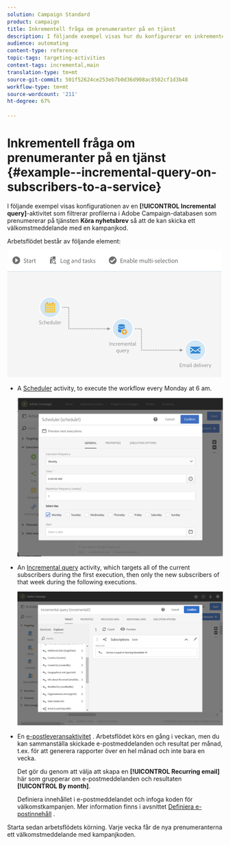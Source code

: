 ```yaml
---
solution: Campaign Standard
product: campaign
title: Inkrementell fråga om prenumeranter på en tjänst
description: I följande exempel visas hur du konfigurerar en inkrementell frågeaktivitet för att filtrera prenumeranter på en tjänst.
audience: automating
content-type: reference
topic-tags: targeting-activities
context-tags: incremental,main
translation-type: tm+mt
source-git-commit: 501f52624ce253eb7b0d36d908ac8502cf1d3b48
workflow-type: tm+mt
source-wordcount: '211'
ht-degree: 67%

---
```



# Inkrementell fråga om prenumeranter på en tjänst {#example--incremental-query-on-subscribers-to-a-service}

I följande exempel visas konfigurationen av en **[!UICONTROL Incremental query]**-aktivitet som filtrerar profilerna i Adobe Campaign-databasen som prenumererar på tjänsten **Köra nyhetsbrev** så att de kan skicka ett välkomstmeddelande med en kampanjkod.

Arbetsflödet består av följande element:

![](assets/incremental_query_example1.png)

* A [Scheduler](../../automating/using/scheduler.md) activity, to execute the workflow every Monday at 6 am.

   ![](assets/incremental_query_example2.png)

* An [Incremental query](../../automating/using/incremental-query.md) activity, which targets all of the current subscribers during the first execution, then only the new subscribers of that week during the following executions.

   ![](assets/incremental_query_example3.png)

* En [e-postleveransaktivitet](../../automating/using/email-delivery.md) . Arbetsflödet körs en gång i veckan, men du kan sammanställa skickade e-postmeddelanden och resultat per månad, t.ex. för att generera rapporter över en hel månad och inte bara en vecka.

   Det gör du genom att välja att skapa en **[!UICONTROL Recurring email]** här som grupperar om e-postmeddelanden och resultaten **[!UICONTROL By month]**.

   Definiera innehållet i e-postmeddelandet och infoga koden för välkomstkampanjen. Mer information finns i avsnittet [Definiera e-postinnehåll](../../designing/using/personalization.md) .

Starta sedan arbetsflödets körning. Varje vecka får de nya prenumeranterna ett välkomstmeddelande med kampanjkoden.

